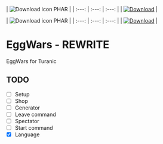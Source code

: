 
| ![Download icon](https://storage.googleapis.com/material-icons/external-assets/v4/icons/svg/ic_file_download_black_18px.svg) PHAR | 
| :---: | :---: | :---: |
| [![Download](https://img.shields.io/badge/download-latest-blue.svg)](https://genisyspro.github.io/GenisysPro/GenisysPro.phar) |


| ![Download icon](https://storage.googleapis.com/material-icons/external-assets/v4/icons/svg/ic_file_download_black_18px.svg) PHAR | 
| :---: | :---: | :---: |
| [![Download](https://img.shields.io/badge/download-latest-blue.svg)](https://genisyspro.github.io/GenisysPro/GenisysPro.phar) |


# EggWars - REWRITE
EggWars for Turanic

## TODO
- [ ] Setup
- [ ] Shop
- [ ] Generator
- [ ] Leave command
- [ ] Spectator
- [ ] Start command
- [x] Language
